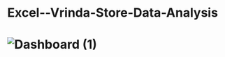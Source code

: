 # Excel--Vrinda-Store-Data-Analysis
# ![Dashboard (1)](https://github.com/Gkvora/Excel--Vrinda-Store-Data-Analysis/assets/117502951/fa9279e0-917d-4fae-a878-1db63b51ed65)
